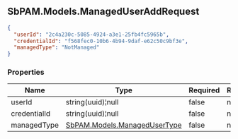 
<h2 id="tocS_SbPAM.Models.ManagedUserAddRequest">SbPAM.Models.ManagedUserAddRequest</h2>

<a id="schemasbpam.models.manageduseraddrequest"></a>
<a id="schema_SbPAM.Models.ManagedUserAddRequest"></a>
<a id="tocSsbpam.models.manageduseraddrequest"></a>
<a id="tocssbpam.models.manageduseraddrequest"></a>

```json
{
  "userId": "2c4a230c-5085-4924-a3e1-25fb4fc5965b",
  "credentialId": "f568fec0-10b6-4b94-9daf-e62c50c9bf3e",
  "managedType": "NotManaged"
}

```

### Properties

|Name|Type|Required|Restrictions|Description|
|---|---|---|---|---|
|userId|string(uuid)¦null|false|none|none|
|credentialId|string(uuid)¦null|false|none|none|
|managedType|[SbPAM.Models.ManagedUserType](../Models/sbpam.models.managedusertype.md)|false|none|none|


